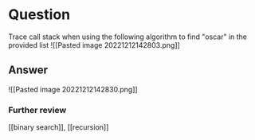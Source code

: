 # Question
Trace call stack when using the following algorithm to find "oscar" in the provided list
![[Pasted image 20221212142803.png]]
## Answer
![[Pasted image 20221212142830.png]]
### Further review
[[binary search]], [[recursion]]